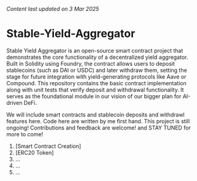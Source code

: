 _Content last updated on 3 Mar 2025_
# Stable-Yield-Aggregator

 
Stable Yield Aggregator is an open-source smart contract project that demonstrates the core functionality of a decentralized yield aggregator. Built in Solidity using Foundry, the contract allows users to deposit stablecoins (such as DAI or USDC) and later withdraw them, setting the stage for future integration with yield-generating protocols like Aave or Compound. This repository contains the basic contract implementation along with unit tests that verify deposit and withdrawal functionality. It serves as the foundational module in our  vision of our bigger plan for AI-driven DeFi. 

We will include smart contracts and stablecoin deposits and withdrawl features here. Code here are written by me first hand. 
This project is still ongoing! Contributions and feedback are welcome! and STAY TUNED for more to come! 

1. [Smart Contract Creation]
2. [ERC20 Token]
3. ...
4. ...
5. ...
